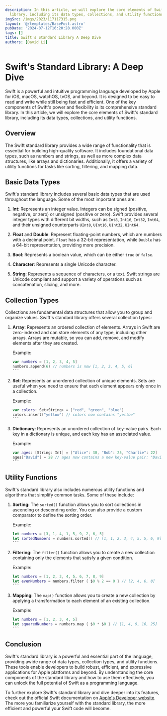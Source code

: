 ```yaml
---
description: In this article, we will explore the core elements of Swift's standard
  library, including its data types, collections, and utility functions
imgSrc: /imgs/2023/117117315.png
layout: '@/templates/BasePost.astro'
pubDate: '2024-07-12T16:20:28.000Z'
tags: []
title: Swift's Standard Library A Deep Dive
authors: [David Li]
---
```


# Swift's Standard Library: A Deep Dive

Swift is a powerful and intuitive programming language developed by Apple for iOS, macOS, watchOS, tvOS, and beyond. It is designed to be easy to read and write while still being fast and efficient. One of the key components of Swift's power and flexibility is its comprehensive standard library. In this article, we will explore the core elements of Swift's standard library, including its data types, collections, and utility functions.

## Overview

The Swift standard library provides a wide range of functionality that is essential for building high-quality software. It includes foundational data types, such as numbers and strings, as well as more complex data structures, like arrays and dictionaries. Additionally, it offers a variety of utility functions for tasks like sorting, filtering, and mapping data.

## Basic Data Types

Swift's standard library includes several basic data types that are used throughout the language. Some of the most important ones are:

1. **Int**: Represents an integer value. Integers can be signed (positive, negative, or zero) or unsigned (positive or zero). Swift provides several integer types with different bit widths, such as `Int8`, `Int16`, `Int32`, `Int64`, and their unsigned counterparts `UInt8`, `UInt16`, `UInt32`, `UInt64`.

2. **Float** and **Double**: Represent floating-point numbers, which are numbers with a decimal point. `Float` has a 32-bit representation, while `Double` has a 64-bit representation, providing more precision.

3. **Bool**: Represents a boolean value, which can be either `true` or `false`.

4. **Character**: Represents a single Unicode character.

5. **String**: Represents a sequence of characters, or a text. Swift strings are Unicode compliant and support a variety of operations such as concatenation, slicing, and more.

## Collection Types

Collections are fundamental data structures that allow you to group and organize values. Swift's standard library offers several collection types:

1. **Array**: Represents an ordered collection of elements. Arrays in Swift are zero-indexed and can store elements of any type, including other arrays. Arrays are mutable, so you can add, remove, and modify elements after they are created.

   Example:
   ````swift
   var numbers = [1, 2, 3, 4, 5]
   numbers.append(6) // numbers is now [1, 2, 3, 4, 5, 6]
   ```

2. **Set**: Represents an unordered collection of unique elements. Sets are useful when you need to ensure that each element appears only once in a collection.

   Example:
   ````swift
   var colors: Set<String> = ["red", "green", "blue"]
   colors.insert("yellow") // colors now contains "yellow"
   ```

3. **Dictionary**: Represents an unordered collection of key-value pairs. Each key in a dictionary is unique, and each key has an associated value.

   Example:
   ````swift
   var ages: [String: Int] = ["Alice": 30, "Bob": 25, "Charlie": 22]
   ages["David"] = 28 // ages now contains a new key-value pair: "David": 28
   ```

## Utility Functions

Swift's standard library also includes numerous utility functions and algorithms that simplify common tasks. Some of these include:

1. **Sorting**: The `sorted()` function allows you to sort collections in ascending or descending order. You can also provide a custom comparator to define the sorting order.

   Example:
   ````swift
   let numbers = [3, 1, 4, 1, 5, 9, 2, 6, 5]
   let sortedNumbers = numbers.sorted() // [1, 1, 2, 3, 4, 5, 5, 6, 9]
   ```

2. **Filtering**: The `filter()` function allows you to create a new collection containing only the elements that satisfy a given condition.

   Example:
   ````swift
   let numbers = [1, 2, 3, 4, 5, 6, 7, 8, 9]
   let evenNumbers = numbers.filter { $0 % 2 == 0 } // [2, 4, 6, 8]
   ```

3. **Mapping**: The `map()` function allows you to create a new collection by applying a transformation to each element of an existing collection.

   Example:
   ````swift
   let numbers = [1, 2, 3, 4, 5]
   let squaredNumbers = numbers.map { $0 * $0 } // [1, 4, 9, 16, 25]
   ```

## Conclusion

Swift's standard library is a powerful and essential part of the language, providing awide range of data types, collection types, and utility functions. These tools enable developers to build robust, efficient, and expressive applications for Apple platforms and beyond. By understanding the core components of the standard library and how to use them effectively, you can unlock the full potential of Swift as a programming language.

To further explore Swift's standard library and dive deeper into its features, check out the official Swift documentation on [Apple's Developer website](https://developer.apple.com/documentation/swift/swift_standard_library). The more you familiarize yourself with the standard library, the more efficient and powerful your Swift code will become.